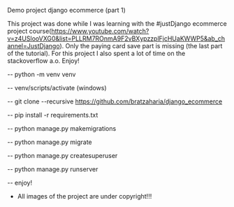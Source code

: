 Demo project django ecommerce (part 1)


This project was done while I was learning with the #justDjango ecommerce project course(https://www.youtube.com/watch?v=z4USlooVXG0&list=PLLRM7ROnmA9F2vBXypzzplFjcHUaKWWP5&ab_channel=JustDjango).
Only the paying card save part is missing (the last part of the tutorial). For this project I also spent
a lot of time on the stackoverflow a.o. Enjoy!

-- python -m venv venv

-- venv/scripts/activate (windows)

-- git clone --recursive https://github.com/bratzaharia/django_ecommerce

-- pip install -r requirements.txt

-- python manage.py makemigrations

-- python manage.py migrate

-- python manage.py createsuperuser

-- python manage.py runserver

-- enjoy!

* All images of the project are under copyright!!!
